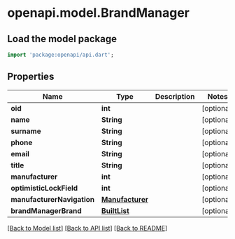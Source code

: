 # openapi.model.BrandManager

## Load the model package
```dart
import 'package:openapi/api.dart';
```

## Properties
Name | Type | Description | Notes
------------ | ------------- | ------------- | -------------
**oid** | **int** |  | [optional] 
**name** | **String** |  | [optional] 
**surname** | **String** |  | [optional] 
**phone** | **String** |  | [optional] 
**email** | **String** |  | [optional] 
**title** | **String** |  | [optional] 
**manufacturer** | **int** |  | [optional] 
**optimisticLockField** | **int** |  | [optional] 
**manufacturerNavigation** | [**Manufacturer**](Manufacturer.md) |  | [optional] 
**brandManagerBrand** | [**BuiltList<BrandManagerBrand>**](BrandManagerBrand.md) |  | [optional] 

[[Back to Model list]](../README.md#documentation-for-models) [[Back to API list]](../README.md#documentation-for-api-endpoints) [[Back to README]](../README.md)


